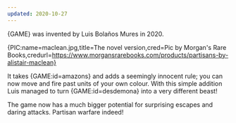 ```yaml
---
updated: 2020-10-27
---
```


{GAME} was invented by Luis Bolaños Mures in 2020.

{PIC:name=maclean.jpg,title=The novel version,cred=Pic by Morgan's Rare Books,credurl=https://www.morgansrarebooks.com/products/partisans-by-alistair-maclean}

It takes {GAME:id=amazons} and adds a seemingly innocent rule; you can now move and fire past units of your own colour. With this simple addition Luis managed to turn {GAME:id=desdemona} into a very different beast!

The game now has a much bigger potential for surprising escapes and daring attacks. Partisan warfare indeed!
